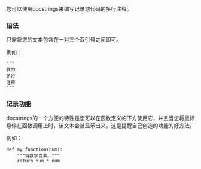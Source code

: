您可以使用docstrings来编写记录您代码的多行注释。

### 语法
只需将您的文本包含在一对三个双引号之间即可。

例如：
```
"""
我的
多行
注释
"""

```

### 记录功能
docstrings的一个方便的特性是您可以在函数定义的下方使用它，并且当您将鼠标悬停在函数调用上时，该文本会被显示出来。这是提醒自己创造的功能的好方法。

例如：
```
def my_function(num):
    """将数字自乘。"""
    return num * num
```